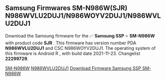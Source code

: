 <h2>Samsung Firmwares SM-N986W(SJR) N986WVLU2DUJ1/N986WOYV2DUJ1/N986WVLU2DUJ1</h2>
Download the Samsung firmware for the ✅ <strong>Samsung SSP </strong> ⭐ <strong>SM-N986W</strong> with product code <strong>SJR</strong> . This firmware has version number PDA <strong>N986WVLU2DUJ1</strong> and CSC N986WOYV2DUJ1. The operating system of this firmware is Android R , with build date 2021-11-23. Changelist <strong>22299729</strong>.


[SM-N986W](https://samfirm.shop/samsung/model/SM-N986W)
[N986WVLU2DUJ1](https://samfirm.shop/samsung/pda/N986WVLU2DUJ1)
[Download Firmware Samsung SSP SM-N986W](https://samfirm.shop/samsung/firmware/476241)
